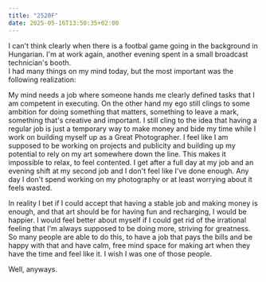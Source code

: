 ```yaml
---
title: "2520F"
date: 2025-05-16T13:50:35+02:00
---
```


I can't think clearly when there is a footbal game going in the background in Hungarian. I'm at work again, another evening spent in a small broadcast technician's booth.  
I had many things on my mind today, but the most important was the following realization:

My mind needs a job where someone hands me clearly defined tasks that I am competent in executing. On the other hand my ego still clings to some ambition for doing something that matters, something to leave a mark, something that's creative and important. I still cling to the idea that having a regular job is just a temporary way to make money and bide my time while I work on building myself up as a Great Photographer. I feel like I am supposed to be working on projects and publicity and building up my potential to rely on my art somewhere down the line. This makes it impossible to relax, to feel contented. I get after a full day at my job and an evening shift at my second job and I don't feel like I've done enough. Any day I don't spend working on my photography or at least worrying about it feels wasted.

In reality I bet if I could accept that having a stable job and making money is enough, and that art should be for having fun and recharging, I would be happier. I would feel better about myself if I could get rid of the irrational feeling that I'm always supposed to be doing more, striving for greatness. So many people are able to do this, to have a job that pays the bills and be happy with that and have calm, free mind space for making art when they have the time and feel like it. I wish I was one of those people.

Well, anyways.
